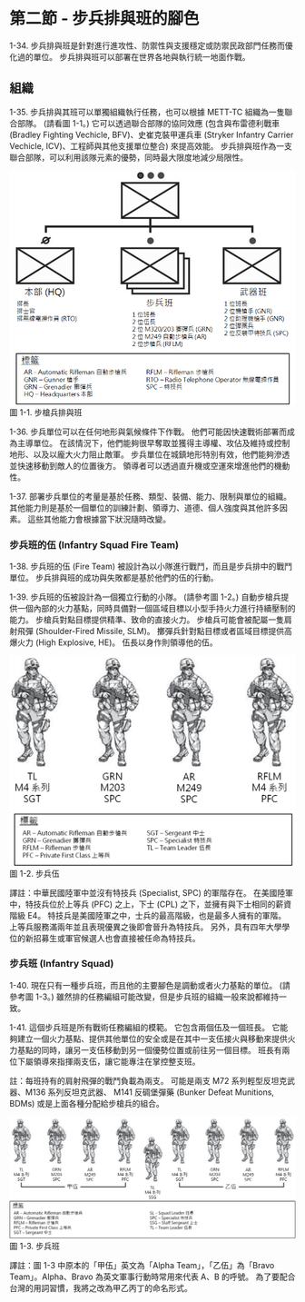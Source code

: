# 第二節 - 步兵排與班的腳色

1-34. 步兵排與班是針對進行進攻性、防禦性與支援穩定或防禦民政部門任務而優化過的單位。 步兵排與班可以部署在世界各地與執行統一地面作戰。

## 組織

1-35. 步兵排與其班可以單獨組織執行任務，也可以根據 METT-TC 組織為一隻聯合部隊。 (請看圖 1-1。) 它可以透過聯合部隊的協同效應 (包含與布雷德利戰車 (Bradley Fighting Vechicle, BFV)、史崔克裝甲運兵車 (Stryker Infantry Carrier Vechicle, ICV)、工程師與其他支援單位整合) 來提高效能。 步兵排與班作為一支聯合部隊，可以利用該隊元素的優勢，同時最大限度地減少局限性。

![步槍兵排與班](figures/figure-1-1.png)
圖 1-1. 步槍兵排與班

1-36. 步兵單位可以在任何地形與氣候條件下作戰。 他們可能因快速戰術部署而成為主導單位。 在該情況下，他們能夠很早奪取並獲得主導權、攻佔及維持或控制地形、以及以龐大火力阻止敵軍。 步兵單位在城鎮地形特別有效，他們能夠滲透並快速移動到敵人的位置後方。 領導者可以透過直升機或空運來增進他們的機動性。

1-37. 部署步兵單位的考量是基於任務、類型、裝備、能力、限制與單位的組織。 其他能力則是基於一個單位的訓練計劃、領導力、道德、個人強度與其他許多因素。 這些其他能力會根據當下狀況隨時改變。

### 步兵班的伍 (Infantry Squad Fire Team)

1-38. 步兵班的伍 (Fire Team) 被設計為以小隊進行戰鬥，而且是步兵排中的戰鬥單位。 步兵排與班的成功與失敗都是基於他們的伍的行動。

1-39. 步兵班的伍被設計為一個獨立行動的小隊。 (請參考圖 1-2。) 自動步槍兵提供一個內部的火力基點，同時具備對一個區域目標以小型手持火力進行持續壓制的能力。 步槍兵對點目標提供精準、致命的直接火力。 步槍兵可能會被配屬一隻肩射飛彈 (Shoulder-Fired Missile, SLM)。 擲彈兵針對點目標或者區域目標提供高爆火力 (High Explosive, HE)。 伍長以身作則領導他的伍。

![步兵伍](figures/figure-1-2.png)
圖 1-2. 步兵伍

譯註：中華民國陸軍中並沒有特技兵 (Specialist, SPC) 的軍階存在。 在美國陸軍中，特技兵位於上等兵 (PFC) 之上，下士 (CPL) 之下，並擁有與下士相同的薪資階級 E4。 特技兵是美國陸軍之中，士兵的最高階級，也是最多人擁有的軍階。 上等兵服務滿兩年並且表現優異之後即會晉升為特技兵。 另外，具有四年大學學位的新招募生或軍官候選人也會直接被任命為特技兵。

### 步兵班 (Infantry Squad)

1-40. 現在只有一種步兵班，而且他的主要腳色是調動或者火力基點的單位。 (請參考圖 1-3。) 雖然排的任務編組可能改變，但是步兵班的組織一般來說都維持一致。

1-41. 這個步兵班是所有戰術任務編組的模範。 它包含兩個伍及一個班長。 它能夠建立一個火力基點、提供其他單位的安全或是在其中一支伍接火與移動來提供火力基點的同時，讓另一支伍移動到另一個優勢位置或前往另一個目標。 班長有兩位下屬領導來指揮兩支伍，讓它能專注在掌控整支班。

註：每班持有的肩射飛彈的戰鬥負載為兩支。 可能是兩支 M72 系列輕型反坦克武器、M136 系列反坦克武器、 M141 反碉堡彈藥 (Bunker Defeat Munitions, BDMs) 或是上面各種分配給步槍兵的組合。

![步兵班](figures/figure-1-3.png)
圖 1-3. 步兵班

譯註：圖 1-3 中原本的「甲伍」英文為「Alpha Team」，「乙伍」為「Bravo Team」。Alpha、Bravo 為英文軍事行動時常用來代表 A、B 的呼號。 為了要配合台灣的用詞習慣，我將之改為甲乙丙丁的命名形式。
